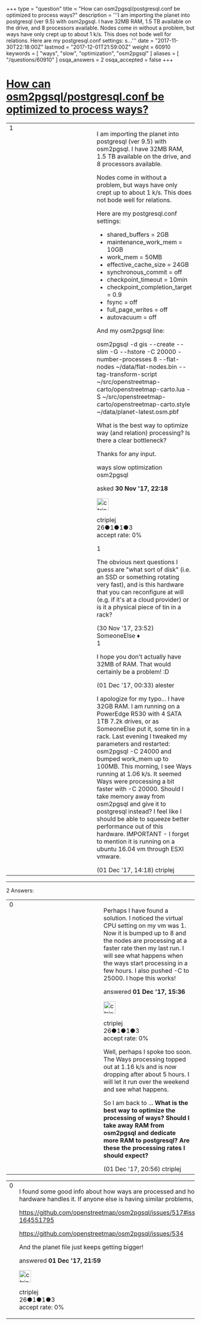 +++
type = "question"
title = "How can osm2pgsql/postgresql.conf be optimized to process ways?"
description = '''I am importing the planet into postgresql (ver 9.5) with osm2pgsql. I have 32MB RAM, 1.5 TB available on the drive, and 8 processors available. Nodes come in without a problem, but ways have only crept up to about 1 k/s. This does not bode well for relations. Here are my postgresql.conf settings:  s...'''
date = "2017-11-30T22:18:00Z"
lastmod = "2017-12-01T21:59:00Z"
weight = 60910
keywords = [ "ways", "slow", "optimization", "osm2pgsql" ]
aliases = [ "/questions/60910" ]
osqa_answers = 2
osqa_accepted = false
+++

<div class="headNormal">

# [How can osm2pgsql/postgresql.conf be optimized to process ways?](/questions/60910/how-can-osm2pgsqlpostgresqlconf-be-optimized-to-process-ways)

</div>

<div id="main-body">

<div id="askform">

<table id="question-table" style="width:100%;">
<colgroup>
<col style="width: 50%" />
<col style="width: 50%" />
</colgroup>
<tbody>
<tr>
<td style="width: 30px; vertical-align: top"><div class="vote-buttons">
<span id="post-60910-upvote" class="ajax-command post-vote up" rel="nofollow" title="I like this post (click again to cancel)"> </span>
<div id="post-60910-score" class="post-score" title="current number of votes">
1
</div>
<span id="post-60910-downvote" class="ajax-command post-vote down" rel="nofollow" title="I dont like this post (click again to cancel)"> </span> <span id="favorite-mark" class="ajax-command favorite-mark" rel="nofollow" title="mark/unmark this question as favorite (click again to cancel)"> </span>
<div id="favorite-count" class="favorite-count">
&#10;</div>
</div></td>
<td><div id="item-right">
<div class="question-body">
<p>I am importing the planet into postgresql (ver 9.5) with osm2pgsql. I have 32MB RAM, 1.5 TB available on the drive, and 8 processors available.</p>
<p>Nodes come in without a problem, but ways have only crept up to about 1 k/s. This does not bode well for relations.</p>
<p>Here are my postgresql.conf settings:</p>
<ul>
<li>shared_buffers = 2GB</li>
<li>maintenance_work_mem = 10GB</li>
<li>work_mem = 50MB</li>
<li>effective_cache_size = 24GB</li>
<li>synchronous_commit = off</li>
<li>checkpoint_timeout = 10min</li>
<li>checkpoint_completion_target = 0.9</li>
<li>fsync = off</li>
<li>full_page_writes = off</li>
<li>autovacuum = off</li>
</ul>
<p>And my osm2pgsql line:</p>
<p>osm2pgsql -d gis --create --slim -G --hstore -C 20000 -number-processes 8 --flat-nodes ~/data/flat-nodes.bin --tag-transform-script ~/src/openstreetmap-carto/openstreetmap-carto.lua -S ~/src/openstreetmap-carto/openstreetmap-carto.style ~/data/planet-latest.osm.pbf</p>
<p>What is the best way to optimize way (and relation) processing? Is there a clear bottleneck?</p>
<p>Thanks for any input.</p>
</div>
<div id="question-tags" class="tags-container tags">
<span class="post-tag tag-link-ways" rel="tag" title="see questions tagged &#39;ways&#39;">ways</span> <span class="post-tag tag-link-slow" rel="tag" title="see questions tagged &#39;slow&#39;">slow</span> <span class="post-tag tag-link-optimization" rel="tag" title="see questions tagged &#39;optimization&#39;">optimization</span> <span class="post-tag tag-link-osm2pgsql" rel="tag" title="see questions tagged &#39;osm2pgsql&#39;">osm2pgsql</span>
</div>
<div id="question-controls" class="post-controls">
&#10;</div>
<div class="post-update-info-container">
<div class="post-update-info post-update-info-user">
<p>asked <strong>30 Nov '17, 22:18</strong></p>
<img src="https://secure.gravatar.com/avatar/f624310c76d809c42a9a75f0c11e29fe?s=32&amp;d=identicon&amp;r=g" class="gravatar" width="32" height="32" alt="ctriplej&#39;s gravatar image" />
<p><span>ctriplej</span><br />
<span class="score" title="26 reputation points">26</span><span title="1 badges"><span class="badge1">●</span><span class="badgecount">1</span></span><span title="1 badges"><span class="silver">●</span><span class="badgecount">1</span></span><span title="3 badges"><span class="bronze">●</span><span class="badgecount">3</span></span><br />
<span class="accept_rate" title="Rate of the user&#39;s accepted answers">accept rate:</span> <span title="ctriplej has no accepted answers">0%</span></p>
</div>
</div>
<div id="comments-container-60910" class="comments-container">
<span id="60911"></span>
<div id="comment-60911" class="comment">
<div id="post-60911-score" class="comment-score">
1
</div>
<div class="comment-text">
<p>The obvious next questions I guess are "what sort of disk" (i.e. an SSD or something rotating very fast), and is this hardware that you can reconfigure at will (e.g. if it's at a cloud provider) or is it a physical piece of tin in a rack?</p>
</div>
<div id="comment-60911-info" class="comment-info">
<span class="comment-age">(30 Nov '17, 23:52)</span> <span class="comment-user userinfo">SomeoneElse ♦</span>
</div>
</div>
<span id="60912"></span>
<div id="comment-60912" class="comment">
<div id="post-60912-score" class="comment-score">
1
</div>
<div class="comment-text">
<p>I hope you don't actually have 32MB of RAM. That would certainly be a problem! :D</p>
</div>
<div id="comment-60912-info" class="comment-info">
<span class="comment-age">(01 Dec '17, 00:33)</span> <span class="comment-user userinfo">alester</span>
</div>
</div>
<span id="60919"></span>
<div id="comment-60919" class="comment">
<div id="post-60919-score" class="comment-score">
&#10;</div>
<div class="comment-text">
<p>I apologize for my typo... I have 32GB RAM. I am running on a PowerEdge R530 with 4 SATA 1TB 7.2k drives, or as SomeoneElse put it, some tin in a rack. Last evening I tweaked my parameters and restarted: osm2pgsql -C 24000 and bumped work_mem up to 100MB. This morning, I see Ways running at 1.06 k/s. It seemed Ways were processing a bit faster with -C 20000. Should I take memory away from osm2pgsql and give it to postgresql instead? I feel like I should be able to squeeze better performance out of this hardware. IMPORTANT - I forget to mention it is running on a ubuntu 16.04 vm through ESXI vmware.</p>
</div>
<div id="comment-60919-info" class="comment-info">
<span class="comment-age">(01 Dec '17, 14:18)</span> <span class="comment-user userinfo">ctriplej</span>
</div>
</div>
</div>
<div id="comment-tools-60910" class="comment-tools">
&#10;</div>
<div class="clear">
&#10;</div>
<div id="comment-60910-form-container" class="comment-form-container">
&#10;</div>
<div class="clear">
&#10;</div>
</div></td>
</tr>
</tbody>
</table>

------------------------------------------------------------------------

<div class="tabBar">

<span id="sort-top"></span>

<div class="headQuestions">

2 Answers:

</div>

</div>

<span id="60921"></span>

<div id="answer-container-60921" class="answer answered-by-owner">

<table style="width:100%;">
<colgroup>
<col style="width: 50%" />
<col style="width: 50%" />
</colgroup>
<tbody>
<tr>
<td style="width: 30px; vertical-align: top"><div class="vote-buttons">
<span id="post-60921-upvote" class="ajax-command post-vote up" rel="nofollow" title="I like this post (click again to cancel)"> </span>
<div id="post-60921-score" class="post-score" title="current number of votes">
0
</div>
<span id="post-60921-downvote" class="ajax-command post-vote down" rel="nofollow" title="I dont like this post (click again to cancel)"> </span>
</div></td>
<td><div class="item-right">
<div class="answer-body">
<p>Perhaps I have found a solution. I noticed the virtual CPU setting on my vm was 1. Now it is bumped up to 8 and the nodes are processing at a faster rate then my last run. I will see what happens when the ways start processing in a few hours. I also pushed -C to 25000. I hope this works!</p>
</div>
<div class="answer-controls post-controls">
&#10;</div>
<div class="post-update-info-container">
<div class="post-update-info post-update-info-user">
<p>answered <strong>01 Dec '17, 15:36</strong></p>
<img src="https://secure.gravatar.com/avatar/f624310c76d809c42a9a75f0c11e29fe?s=32&amp;d=identicon&amp;r=g" class="gravatar" width="32" height="32" alt="ctriplej&#39;s gravatar image" />
<p><span>ctriplej</span><br />
<span class="score" title="26 reputation points">26</span><span title="1 badges"><span class="badge1">●</span><span class="badgecount">1</span></span><span title="1 badges"><span class="silver">●</span><span class="badgecount">1</span></span><span title="3 badges"><span class="bronze">●</span><span class="badgecount">3</span></span><br />
<span class="accept_rate" title="Rate of the user&#39;s accepted answers">accept rate:</span> <span title="ctriplej has no accepted answers">0%</span></p>
</div>
</div>
<div id="comments-container-60921" class="comments-container">
<span id="60926"></span>
<div id="comment-60926" class="comment">
<div id="post-60926-score" class="comment-score">
&#10;</div>
<div class="comment-text">
<p>Well, perhaps I spoke too soon. The Ways processing topped out at 1.16 k/s and is now dropping after about 5 hours. I will let it run over the weekend and see what happens.</p>
<p>So I am back to ... <strong>What is the best way to optimize the processing of ways? Should I take away RAM from osm2pgsql and dedicate more RAM to postgresql? Are these the processing rates I should expect?</strong></p>
</div>
<div id="comment-60926-info" class="comment-info">
<span class="comment-age">(01 Dec '17, 20:56)</span> <span class="comment-user userinfo">ctriplej</span>
</div>
</div>
</div>
<div id="comment-tools-60921" class="comment-tools">
&#10;</div>
<div class="clear">
&#10;</div>
<div id="comment-60921-form-container" class="comment-form-container">
&#10;</div>
<div class="clear">
&#10;</div>
</div></td>
</tr>
</tbody>
</table>

</div>

<span id="60929"></span>

<div id="answer-container-60929" class="answer answered-by-owner">

<table style="width:100%;">
<colgroup>
<col style="width: 50%" />
<col style="width: 50%" />
</colgroup>
<tbody>
<tr>
<td style="width: 30px; vertical-align: top"><div class="vote-buttons">
<span id="post-60929-upvote" class="ajax-command post-vote up" rel="nofollow" title="I like this post (click again to cancel)"> </span>
<div id="post-60929-score" class="post-score" title="current number of votes">
0
</div>
<span id="post-60929-downvote" class="ajax-command post-vote down" rel="nofollow" title="I dont like this post (click again to cancel)"> </span>
</div></td>
<td><div class="item-right">
<div class="answer-body">
<p>I found some good info about how ways are processed and how the hardware handles it. If anyone else is having similar problems, check out:</p>
<p><a href="https://github.com/openstreetmap/osm2pgsql/issues/517#issuecomment-164551795">https://github.com/openstreetmap/osm2pgsql/issues/517#issuecomment-164551795</a></p>
<p><a href="https://github.com/openstreetmap/osm2pgsql/issues/534">https://github.com/openstreetmap/osm2pgsql/issues/534</a></p>
<p>And the planet file just keeps getting bigger!</p>
</div>
<div class="answer-controls post-controls">
&#10;</div>
<div class="post-update-info-container">
<div class="post-update-info post-update-info-user">
<p>answered <strong>01 Dec '17, 21:59</strong></p>
<img src="https://secure.gravatar.com/avatar/f624310c76d809c42a9a75f0c11e29fe?s=32&amp;d=identicon&amp;r=g" class="gravatar" width="32" height="32" alt="ctriplej&#39;s gravatar image" />
<p><span>ctriplej</span><br />
<span class="score" title="26 reputation points">26</span><span title="1 badges"><span class="badge1">●</span><span class="badgecount">1</span></span><span title="1 badges"><span class="silver">●</span><span class="badgecount">1</span></span><span title="3 badges"><span class="bronze">●</span><span class="badgecount">3</span></span><br />
<span class="accept_rate" title="Rate of the user&#39;s accepted answers">accept rate:</span> <span title="ctriplej has no accepted answers">0%</span></p>
</div>
</div>
<div id="comments-container-60929" class="comments-container">
&#10;</div>
<div id="comment-tools-60929" class="comment-tools">
&#10;</div>
<div class="clear">
&#10;</div>
<div id="comment-60929-form-container" class="comment-form-container">
&#10;</div>
<div class="clear">
&#10;</div>
</div></td>
</tr>
</tbody>
</table>

</div>

<div class="paginator-container-left">

</div>

</div>

</div>

